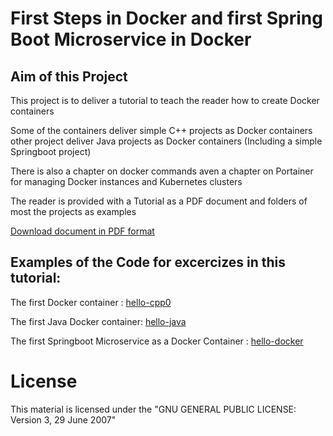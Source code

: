 # First Steps in Docker and first Spring Boot Microservice in Docker

## Aim of this Project
This project is to deliver a tutorial to teach the reader how to create Docker containers

Some of the containers deliver simple C++ projects as Docker containers 
other project deliver Java projects as Docker containers (Including a simple Springboot project)

There is also a chapter on docker commands aven a chapter on Portainer for managing Docker instances and Kubernetes clusters
 
The reader is provided with a Tutorial as a PDF document and folders of most the projects as examples

[Download document in PDF format](https://github.com/nic0michael/First-Steps-in-Docker-and-first-Spring-Boot-Microservice-in-Docker/blob/master/Docker_Training.pdf)

## Examples of the Code for excercizes in this tutorial:

The first Docker container : [hello-cpp0](https://github.com/nic0michael/First-Steps-in-Docker-and-first-Spring-Boot-Microservice-in-Docker/tree/master/hello-cpp0)

The first Java Docker container: [hello-java](https://github.com/nic0michael/First-Steps-in-Docker-and-first-Spring-Boot-Microservice-in-Docker/tree/master/hello-java)

The first Springboot Microservice as a Docker Container : [hello-docker](https://github.com/nic0michael/First-Steps-in-Docker-and-first-Spring-Boot-Microservice-in-Docker/tree/master/hello-docker)


# License
This material is licensed under the "GNU GENERAL PUBLIC LICENSE: Version 3, 29 June 2007"

